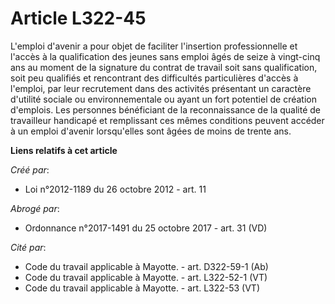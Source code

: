 # Article L322-45

L'emploi d'avenir a pour objet de faciliter l'insertion professionnelle et l'accès à la qualification des jeunes sans emploi
âgés de seize à vingt-cinq ans au moment de la signature du contrat de travail soit sans qualification, soit peu qualifiés et
rencontrant des difficultés particulières d'accès à l'emploi, par leur recrutement dans des activités présentant un caractère
d'utilité sociale ou environnementale ou ayant un fort potentiel de création d'emplois. Les personnes bénéficiant de la
reconnaissance de la qualité de travailleur handicapé et remplissant ces mêmes conditions peuvent accéder à un emploi
d'avenir lorsqu'elles sont âgées de moins de trente ans.

**Liens relatifs à cet article**

_Créé par_:

  - Loi n°2012-1189 du 26 octobre 2012 - art. 11

_Abrogé par_:

  - Ordonnance n°2017-1491 du 25 octobre 2017 - art. 31 (VD)

_Cité par_:

  - Code du travail applicable à Mayotte. - art. D322-59-1 (Ab)
  - Code du travail applicable à Mayotte. - art. L322-52-1 (VT)
  - Code du travail applicable à Mayotte. - art. L322-53 (VT)
